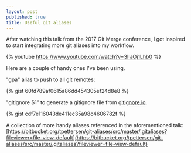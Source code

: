 ```yaml
---
layout: post
published: true
title: Useful git aliases
---
```

After watching this talk from the 2017 Git Merge conference, I got inspired to start integrating more git aliases into my workflow. 

{% youtube https://www.youtube.com/watch?v=3IIaOj1Lhb0 %}

Here are a couple of handy ones I've been using.

"gpa" alias to push to all git remotes:

{% gist 60fd789af0615a86dd454305ef24d8e8 %}

"gitignore $1" to generate a gitignore file from [gitignore.io](https://www.gitignore.io).

{% gist cdf7e116043de411ec35a98c4606782f %}


A collection of more handy aliases referenced in the aforementioned talk: [https://bitbucket.org/tpettersen/git-aliases/src/master/.gitaliases?fileviewer=file-view-default](https://bitbucket.org/tpettersen/git-aliases/src/master/.gitaliases?fileviewer=file-view-default)
